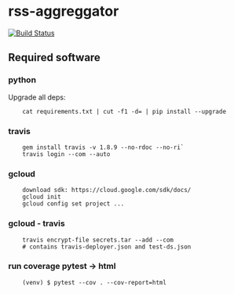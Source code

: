 # rss-aggreggator

[![Build Status](https://travis-ci.com/klaasjanelzinga/rss-aggreggator.svg?branch=master)](https://travis-ci.com/klaasjanelzinga/rss-aggreggator)


## Required software

### python 

Upgrade all deps:

        cat requirements.txt | cut -f1 -d= | pip install --upgrade 

### travis

        gem install travis -v 1.8.9 --no-rdoc --no-ri`
        travis login --com --auto
       
     
### gcloud

        download sdk: https://cloud.google.com/sdk/docs/
        gcloud init
        gcloud config set project ...

### gcloud - travis

        travis encrypt-file secrets.tar --add --com
        # contains travis-deployer.json and test-ds.json
        
    
### run coverage pytest -> html

        (venv) $ pytest --cov . --cov-report=html 

